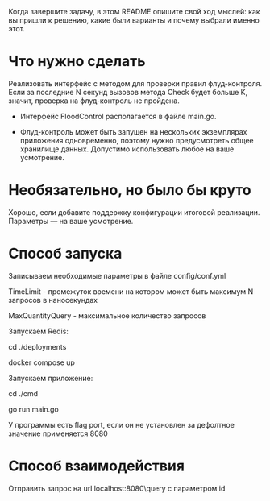 Когда завершите задачу, в этом README опишите свой ход мыслей: как вы пришли к решению, какие были варианты и почему выбрали именно этот. 

# Что нужно сделать

Реализовать интерфейс с методом для проверки правил флуд-контроля. Если за последние N секунд вызовов метода Check будет больше K, значит, проверка на флуд-контроль не пройдена.

- Интерфейс FloodControl располагается в файле main.go.

- Флуд-контроль может быть запущен на нескольких экземплярах приложения одновременно, поэтому нужно предусмотреть общее хранилище данных. Допустимо использовать любое на ваше усмотрение. 

# Необязательно, но было бы круто

Хорошо, если добавите поддержку конфигурации итоговой реализации. Параметры — на ваше усмотрение.

# Способ запуска

Записываем необходимые параметры в файле config/conf.yml 

TimeLimit - промежуток времени на котором может быть максимум N запросов в наносекундах

MaxQuantityQuery - максимальное количество запросов

Запускаем Redis:

cd ./deployments

docker compose up

Запускаем приложение:

cd ./cmd

go run main.go

У программы есть flag port, если он не установлен за дефолтное значение применяется 8080

# Способ взаимодействия

Отправить запрос на url localhost:8080\query с параметром id
